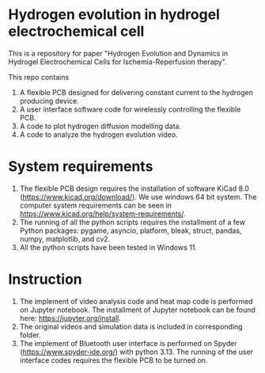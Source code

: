 # Hydrogen evolution in hydrogel electrochemical cell
This is a repository for paper "Hydrogen Evolution and Dynamics in Hydrogel Electrochemical Cells for Ischemia-Reperfusion therapy".

This repo contains 
1. A flexible PCB designed for delivering constant current to the hydrogen producing device.
2. A user interface software code for wirelessly controlling the flexible PCB.
3. A code to plot hydrogen diffusion modelling data.
4. A code to analyze the hydrogen evolution video.

# System requirements
1. The flexible PCB design requires the installation of software KiCad 8.0 (https://www.kicad.org/download/). We use windows 64 bit system. The computer system requirements can be seen in https://www.kicad.org/help/system-requirements/.
2. The running of all the python scripts requires the installment of a few Python packages: pygame, asyncio, platform, bleak, struct, pandas, numpy, matplotlib, and cv2.
3. All the python scripts have been tested in Windows 11.

# Instruction
1. The implement of video analysis code and heat map code is performed on Jupyter notebook. The installment of Jupyter notebook can be found here: https://jupyter.org/install.
2. The original videos and simulation data is included in corresponding folder.
3. The implement of Bluetooth user interface is performed on Spyder (https://www.spyder-ide.org/) with python 3.13. The running of the user interface codes requires the flexible PCB to be turned on.
